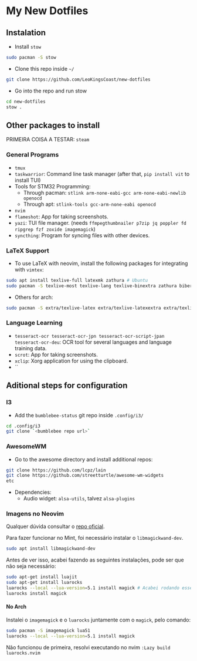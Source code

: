 # My New Dotfiles

## Instalation

- Install `stow`
```bash
sudo pacman -S stow
```

- Clone this repo inside `~/`
```bash
git clone https://github.com/LeoKingsCoast/new-dotfiles
```

- Go into the repo and run stow
```bash
cd new-dotfiles
stow .
```

## Other packages to install

PRIMEIRA COISA A TESTAR: `steam`

### General Programs

- `tmux`
- `taskwarrior`: Command line task manager (after that, `pip install vit` to install TUI)
- Tools for STM32 Programming:
    - Through pacman: `stlink arm-none-eabi-gcc arm-none-eabi-newlib openocd`
    - Through apt: `stlink-tools gcc-arm-none-eabi openocd`
- `nvim`
- `flameshot`: App for taking screenshots.
- `yazi`: TUI file manager. (needs `ffmpegthumbnailer p7zip jq poppler fd ripgrep fzf zoxide imagemagick`)
- `syncthing`: Program for syncing files with other devices.

### LaTeX Support

- To use LaTeX with neovim, install the following packages for integrating with `vimtex`:
```bash
sudo apt install texlive-full latexmk zathura # Ubuntu
sudo pacman -S texlive-most texlive-lang texlive-binextra zathura biber # Arch
```

- Others for arch:
```bash
sudo pacman -S extra/texlive-latex extra/texlive-latexextra extra/texlive-plaingeneric extra/texlive-fontsrecommended extra/texlive-fontsextra
```

### Language Learning

- `tesseract-ocr tesseract-ocr-jpn tesseract-ocr-script-jpan tesseract-ocr-deu`:
  OCR tool for several languages and language training data.
- `scrot`: App for taking screenshots.
- `xclip`: Xorg application for using the clipboard.
- ``

## Aditional steps for configuration

### I3

- Add the `bumblebee-status` git repo inside `.config/i3/`
```bash
cd .config/i3
git clone `<bumblebee repo url>`
```

### AwesomeWM

- Go to the awesome directory and install additional repos:
```bash
git clone https://github.com/lcpz/lain
git clone https://github.com/streetturtle/awesome-wm-widgets
etc
```

- Dependencies:
    - Audio widget: `alsa-utils`, talvez `alsa-plugins`

### Imagens no Neovim

Qualquer dúvida consultar o [repo oficial](https://github.com/3rd/image.nvim).

Para fazer funcionar no Mint, foi necessário instalar o `libmagickwand-dev`. 
```bash
sudo apt install libmagickwand-dev
```

Antes de ver isso, acabei fazendo as seguintes instalações, pode ser que não seja necessário:
```bash
sudo apt-get install luajit
sudo apt-get install luarocks
luarocks --local --lua-version=5.1 install magick # Acabei rodando esses dois, e parecem ter feito coisas diferentes, não sei se algum deles foi necessário
luarocks install magick
```

#### No Arch

Instalei o `imagemagick` e o `luarocks` juntamente com o `magick`, pelo comando:
```bash
sudo pacman -S imagemagick lua51
luarocks --local --lua-version=5.1 install magick
```

Não funcionou de primeira, resolvi executando no nvim `:Lazy build luarocks.nvim`

